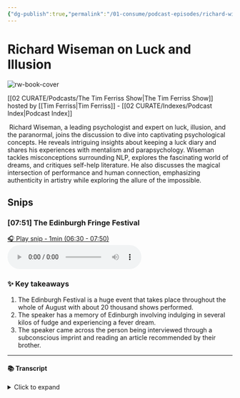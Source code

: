```yaml
---
{"dg-publish":true,"permalink":"/01-consume/podcast-episodes/richard-wiseman-on-luck-and-illusion/","title":"Richard Wiseman on Luck and Illusion","tags":["podcasts"]}
---
```


# Richard Wiseman on Luck and Illusion

![rw-book-cover](https://images.weserv.nl/?url=https%3A%2F%2Fcontent.production.cdn.art19.com%2Fimages%2F69%2F10%2F10%2Ffb%2F691010fb-625e-4abe-993c-a57228b28dbe%2F91cb53ae0d5dbb379b9dffecf0a772593891d0d09bbe6d90ee746edbdb79e3ec75584f2ceb8260e9f675a90c05419b9b99842a76905b686f0f51c1a9d3e227ab.jpeg&w=300&h=300)

[[02 CURATE/Podcasts/The Tim Ferriss Show\|The Tim Ferriss Show]] hosted by [[Tim Ferriss\|Tim Ferriss]] - [[02 CURATE/Indexes/Podcast Index\|Podcast Index]]

 Richard Wiseman, a leading psychologist and expert on luck, illusion, and the paranormal, joins the discussion to dive into captivating psychological concepts. He reveals intriguing insights about keeping a luck diary and shares his experiences with mentalism and parapsychology. Wiseman tackles misconceptions surrounding NLP, explores the fascinating world of dreams, and critiques self-help literature. He also discusses the magical intersection of performance and human connection, emphasizing authenticity in artistry while exploring the allure of the impossible.
 


## Snips


### [07:51] The Edinburgh Fringe Festival


[🎧 Play snip - 1min️ (06:30 - 07:50)](https://share.snipd.com/snip/65cdf2b0-c198-451e-9225-2d6894c68261)
<audio controls> <source src="https://rss.art19.com/episodes/868c6641-2363-4874-94b5-16de86d80740.mp3?rss_browser=BAhJIgpTbmlwZAY6BkVU--7de01baece82063bda1cca2dc0d698735fdbe34a#t=06:30,07:50"> </audio>




### ✨ Key takeaways
1. The Edinburgh Festival is a huge event that takes place throughout the whole of August with about 20 thousand shows performed.
2. The speaker has a memory of Edinburgh involving indulging in several kilos of fudge and experiencing a fever dream.
3. The speaker came across the person being interviewed through a subconscious imprint and reading an article recommended by their brother.


---




#### 📚 Transcript
<details>
<summary>Click to expand</summary>
<blockquote><b>Richard Wiseman</b><br/><br/>Takes place throughout the whole of August in Edinburgh. And yeah, I think it's about 20,000 shows or so performed. And it's huge. So it's everything. It's drama, it's music, it's magic, it's cabaret, and everyone should come. It's wonderful. Wow.</blockquote><br/><blockquote><b>Tim Ferriss</b><br/><br/>You know, my only, this is self-indulgent to tell this story, but my memory of Edinburgh, I have a few memories. And I say a few because I think I put myself into a diabetic coma by having several kilos of fudge, which I didn't know was a thing in Edinburgh. I went there for an all-blacks game with a friend who is a huge rugby player from New Zealand. And I had a lot of fudge, went into this fever dream of some type, ended up at, I want to say the cafe where J.K. Rowling wrote the first in the series of Harry Potter. It was a great visit, but I don't remember all too much. So maybe I'll get back to the festival. To hop from that in a very lateral segue, I want to describe how I came across you and your name. So the first time it was a subconscious imprint, and I'll come back to what the hell that means. Then I was reading a piece on, let me pull it up here, Slate Star Codex, and the piece is called The Control Group is Out of Control, which was recommended to me by my brother who has a PhD In statistics. And</blockquote>
</details>

